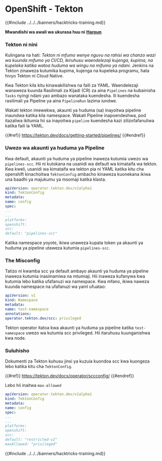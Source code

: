 # OpenShift - Tekton

{{#include ../../../banners/hacktricks-training.md}}

**Mwandishi wa awali wa ukurasa huu ni** [**Haroun**](https://www.linkedin.com/in/haroun-al-mounayar-571830211)

### Tekton ni nini

Kulingana na hati: _Tekton ni mfumo wenye nguvu na rahisi wa chanzo wazi wa kuunda mifumo ya CI/CD, ikiruhusu waendelezaji kujenga, kupima, na kupeleka katika watoa huduma wa wingu na mifumo ya ndani._ Jenkins na Tekton zinaweza kutumika kupima, kujenga na kupeleka programu, hata hivyo Tekton ni Cloud Native.

Kwa Tekton kila kitu kinawakilishwa na faili za YAML. Waendelezaji wanaweza kuunda Rasilimali za Kijadi (CR) za aina `Pipelines` na kubainisha `Tasks` nyingi ndani yao ambazo wanataka kuendesha. Ili kuendesha rasilimali ya Pipeline ya aina `PipelineRun` lazima iundwe.

Wakati tekton imewekwa, akaunti ya huduma (sa) inayoitwa pipeline inaundwa katika kila namespace. Wakati Pipeline inapoendeshwa, pod itazaliwa ikitumia hii sa inayoitwa `pipeline` kuendesha kazi zilizofafanuliwa katika faili la YAML.

{{#ref}}
https://tekton.dev/docs/getting-started/pipelines/
{{#endref}}

### Uwezo wa akaunti ya huduma ya Pipeline

Kwa default, akaunti ya huduma ya pipeline inaweza kutumia uwezo wa `pipelines-scc`. Hii ni kutokana na usanidi wa default wa kimataifa wa tekton. Kwa kweli, usanidi wa kimataifa wa tekton pia ni YAML katika kitu cha openshift kinachoitwa `TektonConfig` ambacho kinaweza kuonekana ikiwa una baadhi ya majukumu ya msomaji katika klasta.
```yaml
apiVersion: operator.tekton.dev/v1alpha1
kind: TektonConfig
metadata:
name: config
spec:
...
...
platforms:
openshift:
scc:
default: "pipelines-scc"
```
Katika namespace yoyote, ikiwa unaweza kupata token ya akaunti ya huduma ya pipeline utaweza kutumia `pipelines-scc`.

### The Misconfig

Tatizo ni kwamba scc ya default ambayo akaunti ya huduma ya pipeline inaweza kutumia inasimamiwa na mtumiaji. Hii inaweza kufanywa kwa kutumia lebo katika ufafanuzi wa namespace. Kwa mfano, ikiwa naweza kuunda namespace na ufafanuzi wa yaml ufuatao:
```yaml
apiVersion: v1
kind: Namespace
metadata:
name: test-namespace
annotations:
operator.tekton.dev/scc: privileged
```
Tekton operator itatoa kwa akaunti ya huduma ya pipeline katika `test-namespace` uwezo wa kutumia scc privileged. Hii itaruhusu kuunganishwa kwa node.

### Suluhisho

Dokumenti za Tekton kuhusu jinsi ya kuzuia kuondoa scc kwa kuongeza lebo katika kitu cha `TektonConfig`.

{{#ref}}
https://tekton.dev/docs/operator/sccconfig/
{{#endref}}

Lebo hii inaitwa `max-allowed`
```yaml
apiVersion: operator.tekton.dev/v1alpha1
kind: TektonConfig
metadata:
name: config
spec:
...
...
platforms:
openshift:
scc:
default: "restricted-v2"
maxAllowed: "privileged"
```
{{#include ../../../banners/hacktricks-training.md}}
